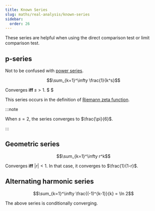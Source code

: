 ```yaml
---
title: Known Series
slug: maths/real-analysis/known-series
sidebar:
  order: 26
---
```


These series are helpful when using the direct comparison test or limit
comparison test.

## p-series

Not to be confused with [power series](/maths/real-analysis/power-series).

```math
\sum_{k=1}^\infty \frac{1}{k^s}
```

Converges **iff** $s \gt 1$. $ $

This series occurs in the definition of
[Riemann zeta function](/maths/real-analysis/riemann-zeta-function).

:::note

When $s=2$, the series converges to $\frac{\pi}{6}$.

:::

## Geometric series

```math
\sum_{k=1}^\infty r^k
```

Converges **iff** $\lvert r \rvert \lt 1$. In that case, it converges to
$\frac{1}{1-r}$.

## Alternating harmonic series

```math
\sum_{k=1}^\infty \frac{(-1)^{k-1}}{k} = \ln 2
```

The above series is conditionally converging.

